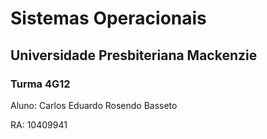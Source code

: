# Sistemas Operacionais 

## Universidade Presbiteriana Mackenzie

### Turma 4G12

Aluno: Carlos Eduardo Rosendo Basseto 

RA: 10409941
